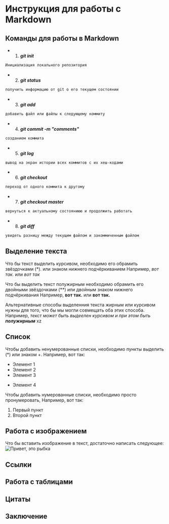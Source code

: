 # Инструкция для работы с Markdown

## Команды для работы в Markdown

+ 1. ***git init***
```sh
Инициализация локального репозитория
```
+ 2. ***git status***
``` sh
получить информацию от git о его текущем состоянии
```
+ 3. ***git add***
``` sh
добавить файл или файлы к следующему коммиту
```
+ 4. ***git commit -m "comments"***
``` sh
созданием коммита
```
+ 5. ***git log***
``` sh
вывод на экран истории всех коммитов с их хеш-кодами
```
+ 6. ***git checkout***
``` sh
переход от одного коммита к другому
```
+ 7. ***git checkout master***
``` sh
вернуться к актуальному состояниюю и продолжить работать
```
+ 8. ***git diff***
``` sh
увидеть разницу между текущим файлом и закоммиченным файлом
```

## Выделение текста
 
 Что бы текст выделить курсивом, необходимо его обрамить звёздочками (*). или знаком нижнего подчёркиванием Например, *вот так.* или _вот так_

 Что бы выделить текст полужирным необходимо обрамить его двойными звёздочками (**) или двойным знаком нижнего подчёркивания
 Например, **вот так.** или __вот так.__

Альтернативные способы выделенния текста жирным или курсивом нужны для того, что бы мы могли совмещать оба этих способа. Например, _текст может быть выдеелен курсивом и при этом быть **полужирным**_
xz
## Список
Чтобы добавить ненумерованные списки, необходимо пункты выделить (*) или знаком +.
Например, вот так:
* Элемент 1
* Элемент 2
* Элемент 3
+ Элемент 4

Чтобы добавить нумерованные списки, необходимо просто пронумеровать, 
Например, вот так:
1. Первый пункт
2. Второй пункт

## Работа с изображением

Что бы вставить изображение в текст, достаточно написать следующее:
![Привет, это рыбка](rybka.jpg)

## Ссылки

## Работа с таблицами

## Цитаты

## Заключение